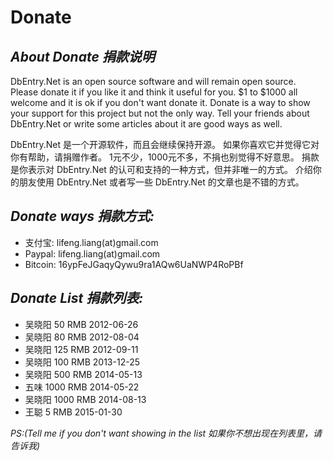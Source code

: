 Donate
==========

*About Donate 捐款说明*
----------

DbEntry.Net is an open source software and will remain open source.
Please donate it if you like it and think it useful for you.
$1 to $1000 all welcome and it is ok if you don't want donate it.
Donate is a way to show your support for this project but not the only way.
Tell your friends about DbEntry.Net or write some articles about it are good ways as well.

DbEntry.Net 是一个开源软件，而且会继续保持开源。
如果你喜欢它并觉得它对你有帮助，请捐赠作者。
1元不少，1000元不多，不捐也别觉得不好意思。
捐款是你表示对 DbEntry.Net 的认可和支持的一种方式，但并非唯一的方式。
介绍你的朋友使用 DbEntry.Net 或者写一些 DbEntry.Net 的文章也是不错的方式。

*Donate ways 捐款方式:*
----------

* 支付宝: lifeng.liang(at)gmail.com
* Paypal: lifeng.liang(at)gmail.com
* Bitcoin: 16ypFeJGaqyQywu9ra1AQw6UaNWP4RoPBf

*Donate List 捐款列表:*
----------

* 吴晓阳 50 RMB 2012-06-26
* 吴晓阳 80 RMB 2012-08-04
* 吴晓阳 125 RMB 2012-09-11
* 吴晓阳 100 RMB 2013-12-25
* 吴晓阳 500 RMB 2014-05-13
* 五味 1000 RMB 2014-05-22
* 吴晓阳 1000 RMB 2014-08-13
* 王聪 5 RMB 2015-01-30

*PS:(Tell me if you don't want showing in the list 如果你不想出现在列表里，请告诉我)*
